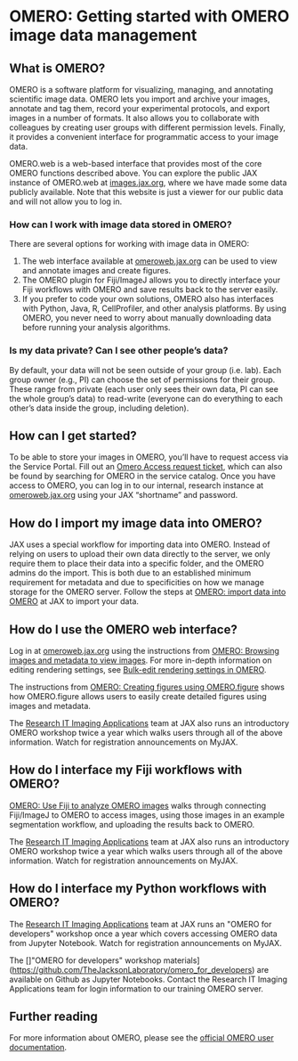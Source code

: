 # OMERO: Getting started with OMERO image data management

## What is OMERO?
OMERO is a software platform for visualizing, managing, and annotating scientific image data. OMERO lets you import and archive your images, annotate and tag them, record your experimental protocols, and export images in a number of formats. It also allows you to collaborate with colleagues by creating user groups with different permission levels. Finally, it provides a convenient interface for programmatic access to your image data.

OMERO.web is a web-based interface that provides most of the core OMERO functions described above. You can explore the public JAX instance of OMERO.web at [images.jax.org](images.jax.org), where we have made some data publicly available. Note that this website is just a viewer for our public data and will not allow you to log in.

### How can I work with image data stored in OMERO?
There are several options for working with image data in OMERO:
1. The web interface available at [omeroweb.jax.org](omeroweb.jax.org) can be used to view and annotate images and create figures.
2. The OMERO plugin for Fiji/ImageJ allows you to directly interface your Fiji workflows with OMERO and save results back to the server easily.
3. If you prefer to code your own solutions, OMERO also has interfaces with Python, Java, R, CellProfiler, and other analysis platforms. By using OMERO, you never need to worry about manually downloading data before running your analysis algorithms.

### Is my data private? Can I see other people’s data?
By default, your data will not be seen outside of your group (i.e. lab). Each group owner (e.g., PI) can choose the set of permissions for their group. These range from private (each user only sees their own data, PI can see the whole group’s data) to read-write (everyone can do everything to each other’s data inside the group, including deletion).

## How can I get started?
To be able to store your images in OMERO, you’ll have to request access via the Service Portal. Fill out an [Omero Access request ticket](https://jax.service-now.com/jax?id=sc_cat_item&sys_id=0ff8f9b5db5f9450b2d52eda489619b3), which can also be found by searching for OMERO in the service catalog.
Once you have access to OMERO, you can log in to our internal, research instance at [omeroweb.jax.org](omeroweb.jax.org) using your JAX “shortname” and password.

## How do I import my image data into OMERO?
JAX uses a special workflow for importing data into OMERO. Instead of relying on users to upload their own data directly to the server, we only require them to place their data into a specific folder, and the OMERO admins do the import. This is both due to an established minimum requirement for metadata and due to specificities on how we manage storage for the OMERO server. Follow the steps at [OMERO: import data into OMERO](omero_import.md) at JAX to import your data.

## How do I use the OMERO web interface?
Log in at [omeroweb.jax.org](omeroweb.jax.org) using the instructions from [OMERO: Browsing images and metadata to view images](omero_browsing.md). For more in-depth information on editing rendering settings, see [Bulk-edit rendering settings in OMERO](omero_rendering.md). 

The instructions from [OMERO: Creating figures using OMERO.figure](omero_figure.md) shows how OMERO.figure allows users to easily create detailed figures using images and metadata.

The [Research IT Imaging Applications](https://jacksonlaboratory.sharepoint.com/sites/ResearchIT/SitePages/Imaging-Applications.aspx) team at JAX also runs an introductory OMERO workshop twice a year which walks users through all of the above information. Watch for registration announcements on MyJAX.

## How do I interface my Fiji workflows with OMERO?
[OMERO: Use Fiji to analyze OMERO images](omero_fiji.md) walks through connecting Fiji/ImageJ to OMERO to access images, using those images in an example segmentation workflow, and uploading the results back to OMERO.

The [Research IT Imaging Applications](https://jacksonlaboratory.sharepoint.com/sites/ResearchIT/SitePages/Imaging-Applications.aspx) team at JAX also runs an introductory OMERO workshop twice a year which walks users through all of the above information. Watch for registration announcements on MyJAX.

## How do I interface my Python workflows with OMERO?
The [Research IT Imaging Applications](https://jacksonlaboratory.sharepoint.com/sites/ResearchIT/SitePages/Imaging-Applications.aspx) team at JAX runs an "OMERO for developers" workshop once a year which covers accessing OMERO data from Jupyter Notebook. Watch for registration announcements on MyJAX.

The []"OMERO for developers" workshop materials](https://github.com/TheJacksonLaboratory/omero_for_developers) are available on Github as Jupyter Notebooks. Contact the Research IT Imaging Applications team for login information to our training OMERO server.

## Further reading
For more information about OMERO, please see the [official OMERO user documentation](https://help.openmicroscopy.org/index.html).